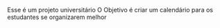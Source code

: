 Esse é um projeto universitário
O Objetivo é criar um calendário para os estudantes se organizarem melhor